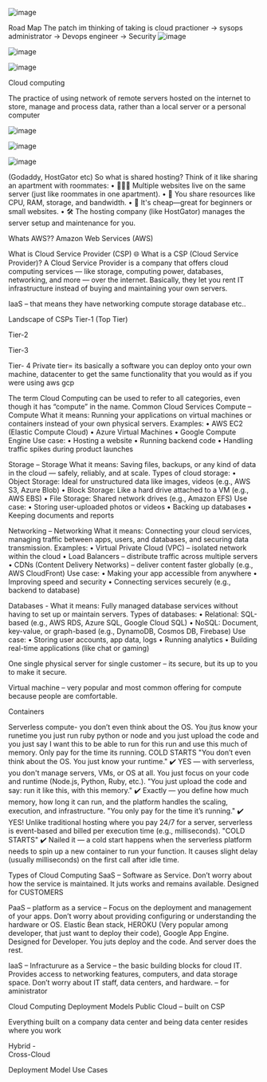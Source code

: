 ![image](https://github.com/user-attachments/assets/ec7c0090-1ad1-4bde-9e21-6b8fcada8ce4)
 
Road Map 
The patch im thinking of taking is cloud practioner -> sysops administrator -> Devops engineer -> Security
 ![image](https://github.com/user-attachments/assets/adf259b5-42f4-4dbe-8681-4c215c90eccf)

  ![image](https://github.com/user-attachments/assets/cad2e0db-6db4-4c28-acb0-4d97841ba1fc)

![image](https://github.com/user-attachments/assets/836010a7-dfb3-41e4-b97c-2edf2056ffd9)

Cloud computing 
 
The practice of using network of remote servers hosted on the internet to store, manage and process data, rather than a local server or a personal computer
 
 
 
 ![image](https://github.com/user-attachments/assets/75916ef5-6e4f-4751-9c4e-4c3520ed6425)
 
 ![image](https://github.com/user-attachments/assets/69899d73-b7e3-4f18-890f-ee458f4a91b0)

![image](https://github.com/user-attachments/assets/60213d7f-629b-441b-b48f-5aa62381830a)


(Godaddy, HostGator etc)
So what is shared hosting?
Think of it like sharing an apartment with roommates:
•	🧑‍🤝‍🧑 Multiple websites live on the same server (just like roommates in one apartment).
•	🧠 You share resources like CPU, RAM, storage, and bandwidth.
•	💸 It's cheap—great for beginners or small websites.
•	🛠️ The hosting company (like HostGator) manages the server setup and maintenance for you.

 
 

 


Whats AWS??
Amazon Web Services (AWS)
 









What is Cloud Service Provider (CSP)
🌐 What is a CSP (Cloud Service Provider)?
A Cloud Service Provider is a company that offers cloud computing services — like storage, computing power, databases, networking, and more — over the internet.
Basically, they let you rent IT infrastructure instead of buying and maintaining your own servers.

 
IaaS – that means they have networking compute storage database etc..

Landscape of CSPs
Tier-1 (Top Tier)
 
Tier-2 
 
Tier-3
 
Tier- 4  Private tier= its basically a software you can deploy onto your own machine, datacenter to get the same functionality that you would as if you were using aws gcp
 

 
The term Cloud Computing can be used to refer to all categories, even though it has “compute” in the name.
Common Cloud Services
Compute – 	
Compute
What it means:
Running your applications on virtual machines or containers instead of your own physical servers.
Examples:
•	AWS EC2 (Elastic Compute Cloud)
•	Azure Virtual Machines
•	Google Compute Engine
Use case:
•	Hosting a website
•	Running backend code
•	Handling traffic spikes during product launches

Storage – 
Storage
What it means:
Saving files, backups, or any kind of data in the cloud — safely, reliably, and at scale.
Types of cloud storage:
•	Object Storage: Ideal for unstructured data like images, videos (e.g., AWS S3, Azure Blob)
•	Block Storage: Like a hard drive attached to a VM (e.g., AWS EBS)
•	File Storage: Shared network drives (e.g., Amazon EFS)
Use case:
•	Storing user-uploaded photos or videos
•	Backing up databases
•	Keeping documents and reports

Networking – 
Networking
What it means:
Connecting your cloud services, managing traffic between apps, users, and databases, and securing data transmission.
Examples:
•	Virtual Private Cloud (VPC) – isolated network within the cloud
•	Load Balancers – distribute traffic across multiple servers
•	CDNs (Content Delivery Networks) – deliver content faster globally (e.g., AWS CloudFront)
Use case:
•	Making your app accessible from anywhere
•	Improving speed and security
•	Connecting services securely (e.g., backend to database)

Databases - 
What it means:
Fully managed database services without having to set up or maintain servers.
Types of databases:
•	Relational: SQL-based (e.g., AWS RDS, Azure SQL, Google Cloud SQL)
•	NoSQL: Document, key-value, or graph-based (e.g., DynamoDB, Cosmos DB, Firebase)
Use case:
•	Storing user accounts, app data, logs
•	Running analytics
•	Building real-time applications (like chat or gaming)
 


 

 
One single physical server for single customer – its secure, but its up to you to make it secure.

 
Virtual machine – very popular and most common offering for compute because people are comfortable.

 
Containers
 
Serverless compute- you don’t even think about the OS.  You jtus know your runetime  you just run ruby python or node and you just upload the code and you just say I want this to be able to run for this run and use this much of memory. Only pay for the time its running. COLD STARTS
"You don’t even think about the OS. You just know your runtime."
✔️ YES — with serverless, you don't manage servers, VMs, or OS at all. You just focus on your code and runtime (Node.js, Python, Ruby, etc.).
"You just upload the code and say: run it like this, with this memory."
✔️ Exactly — you define how much memory, how long it can run, and the platform handles the scaling, execution, and infrastructure.
"You only pay for the time it’s running."
✔️ YES! Unlike traditional hosting where you pay 24/7 for a server, serverless is event-based and billed per execution time (e.g., milliseconds).
"COLD STARTS"
✔️ Nailed it — a cold start happens when the serverless platform needs to spin up a new container to run your function. It causes slight delay (usually milliseconds) on the first call after idle time.

 

Types of Cloud Computing
SaaS – Software as Service. Don’t worry about how the service is maintained. It juts works and remains available. Designed for CUSTOMERS

PaaS – platform as a service – Focus on the deployment and management of your apps. Don’t worry about providing configuring or understanding the hardware or OS.
Elastic Bean stack, HEROKU (Very popular among developer, that just want to deploy their code), Google App Engine. Designed for Developer. You juts deploy and the code. And server does the rest.

IaaS – Infracturure as a Service – the basic building blocks for cloud IT. Provides access to networking features, computers, and data storage space. Don’t worry about IT staff, data centers, and hardware. – for aministrator
 

Cloud Computing Deployment Models
Public Cloud – built on  CSP  
 
Everything built on a company data center and being data center resides where you work 
 
Hybrid -  
Cross-Cloud


Deployment Model Use Cases
 

